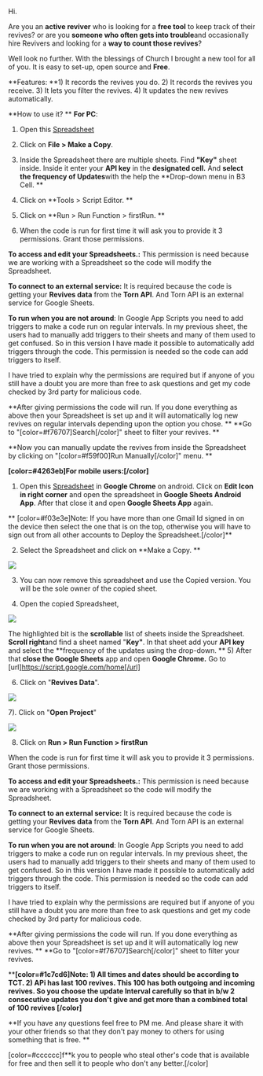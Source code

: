 Hi. 


Are you an **active reviver** who is looking for a **free tool** to keep track of their revives? or are you **someone who often gets into trouble**and occasionally hire Revivers and looking for a **way to count those revives**?


Well look no further. With the blessings of Church I brought a new tool for all of you. It is easy to set-up, open source and **Free**.

**Features:
**1) It records the revives you do.
2) It records the revives you receive.
3) It lets you filter the revives.
4) It updates the new revives automatically.


**How to use it?
**
**For PC**: 

1) Open this [Spreadsheet
](https://docs.google.com/spreadsheets/d/1NO6hTa44xGm7_mIlKqqLFUrhvIgzgZp-ubxJCZKCpZk/edit?usp=drivesdk)
2) Click on **File > Make a Copy**.

3) Inside the Spreadsheet there are multiple sheets. Find **"Key"** sheet inside. Inside it enter your **API key** in the **designated cell.** And  **select the frequency of Updates**with the help the **Drop-down menu in B3 Cell.
**
4) Click on **Tools > Script Editor.
**
5) Click on **Run > Run Function > firstRun.
**
6) When the code is run for first time it will ask you to provide it 3  permissions.  Grant those permissions. 

  **To access and edit your Spreadsheets.:** This permission is need because we are working with a Spreadsheet so the code will modify the Spreadsheet.

**To connect to an external service:** It is required because the code is getting your **Revives data** from the **Torn API**. And Torn API is an external service for Google Sheets.

**To run when you are not around**: In Google App Scripts you need to add triggers to make a code run on regular intervals. In my previous sheet, the users had to manually add triggers to their sheets and many of them used to get confused. So in this version I have made it possible to automatically add triggers through the code. This permission is needed so the code can add triggers to itself.

I have tried to explain why the permissions are required but if anyone of you still have a doubt you are more than free to ask questions and get my code checked by 3rd party for malicious code.


 **After giving permissions the code will run. If you done everything as above then your Spreadsheet is set up and it will automatically log new revives on regular intervals depending upon the option you chose.
**
**Go to "[color=#f76707]Search[/color]" sheet to filter your revives. 
**

**Now you can manually update the revives from inside the Spreadsheet by clicking on "[color=#f59f00]Run Manually[/color]" menu. 
**


**[color=#4263eb]For mobile users:[/color]**

1) Open this [Spreadsheet](https://docs.google.com/spreadsheets/d/1NO6hTa44xGm7_mIlKqqLFUrhvIgzgZp-ubxJCZKCpZk/edit?usp=drivesdk) in **Google Chrome** on android. Click on **Edit Icon in right corner** and open the spreadsheet in **Google Sheets Android App**. After that close it and open **Google Sheets App** again. 


**
[color=#f03e3e]Note: If you have more than one Gmail Id signed in on the device then select the one that is on the top, otherwise you will have to sign out from all other accounts to Deploy the Spreadsheet.[/color]**



2) Select the Spreadsheet and click on **Make a Copy. 
**

![](https://i.gyazo.com/e4a924002f785cd27e107121d9913c2c.jpg)



3)  You can now remove this spreadsheet and use the Copied version. You will be the sole owner of the copied sheet.

4) Open the copied Spreadsheet, 


![](https://i.gyazo.com/5705c2b85ccdd09e7de80cd6d13c2c8d.jpg)



The highlighted bit is the **scrollable** list of sheets inside the Spreadsheet. **Scroll right**and find a sheet named "**Key"**. In that sheet add your **API key** and select the **frequency of the updates using the drop-down.
**
5) After that **close the Google Sheets** app and open **Google Chrome.** Go to [url]https://script.google.com/home[/url]

6) Click on "**Revives Data**".


![](https://i.gyazo.com/cd561f6f91bae213bf97b968230e4441.jpg)





7). Click on "**Open Project**"


![](https://i.gyazo.com/b9dc3c4cfc1a4a3b79a95cacb2eb1209.jpg)


8) Click on **Run > Run Function > firstRun**

When the code is run for first time it will ask you to provide it 3  permissions.  Grant those permissions. 

  **To access and edit your Spreadsheets.:** This permission is need because we are working with a Spreadsheet so the code will modify the Spreadsheet.

**To connect to an external service:** It is required because the code is getting your **Revives data** from the **Torn API**. And Torn API is an external service for Google Sheets.

**To run when you are not around**: In Google App Scripts you need to add triggers to make a code run on regular intervals. In my previous sheet, the users had to manually add triggers to their sheets and many of them used to get confused. So in this version I have made it possible to automatically add triggers through the code. This permission is needed so the code can add triggers to itself.

I have tried to explain why the permissions are required but if anyone of you still have a doubt you are more than free to ask questions and get my code checked by 3rd party for malicious code.


 **After giving permissions the code will run. If you done everything as above then your Spreadsheet is set up and it will automatically log new revives. 
**
**Go to "[color=#f76707]Search[/color]" sheet to filter your revives. 




****[color=#1c7cd6]Note: 1) All times and dates should be according to TCT.
2) APi has last 100 revives. This 100 has both outgoing and incoming revives. So you choose the update Interval carefully so that in b/w 2 consecutive updates you don't give  and get more than a combined total of 100 revives
[/color]**


**If you have any questions feel free to PM me. And please share it with your other friends so that they don't pay money to others for using something that is free.
**

[color=#cccccc]f**k you to people who steal other's code that is available for free and then sell it to people who don't any better.[/color]

